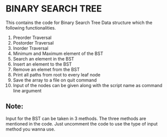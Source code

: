 # BINARY SEARCH TREE

This contains the code for Binary Search Tree Data structure which the following functionalities.
1. Preorder Traversal
2. Postorder Traversal
3. Inorder Traversal
4. Minimum and Maximum element of the BST
5. Search an element in the BST
6. Insert an element to the BST
7. Remove an elemet from the BST
8. Print all paths from root to every leaf node
9. Save the array to a file on quit command
10. Input of the nodes can be given along with the script name as command line argument


## Note: 
Input for the BST can be taken in 3 methods. The three methods are mentioned in the code. Just uncomment the code to use the type of input method you wanna use.


